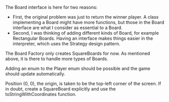 
The Board interface is here for two reasons:
* First, the original problem was just to return the winner player.
A class implementing a Board might have more functions, 
but those in the Board interface are what I consider as essential to a Board.
* Second, I was thinking of adding different kinds of Board, for example Rectangular Boards.
Having an interface makes things easier in the interpreter, which uses the Strategy design pattern. 

The Board Factory only creates SquareBoards for now. As mentioned above, it is there to handle more types of Boards.

Adding an enum to the Player enum should be possible and the game should update automatically. 

Position (0, 0), the origin, is taken to be the top-left corner of the screen.
If in doubt, create a SquareBoard explicitly and use the toStringWithCoordinates function. 
